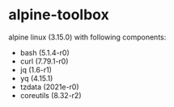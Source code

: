 # alpine-toolbox

alpine linux (3.15.0) with following components:

- bash (5.1.4-r0)
- curl (7.79.1-r0)
- jq (1.6-r1)
- yq (4.15.1)
- tzdata (2021e-r0)
- coreutils (8.32-r2)
